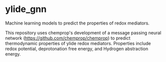 # ylide_gnn

Machine learning models to predict the properties of redox mediators.

This repository uses chemprop's development of a message passing neural network (https://github.com/chemprop/chemprop) to predict thermodynamic properties of
ylide redox mediators. Properties include redox potential, deprotonation free energy, and Hydrogen abstraction energy.


